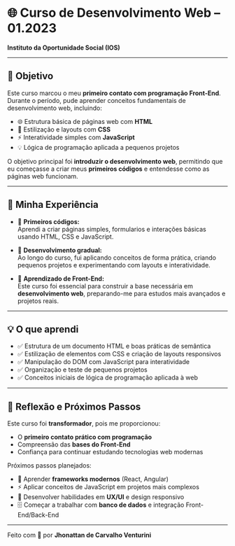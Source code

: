# 🌐 Curso de Desenvolvimento Web – 01.2023  
**Instituto da Oportunidade Social (IOS)**  

---

## 🎯 Objetivo  

Este curso marcou o meu **primeiro contato com programação Front-End**. Durante o período, pude aprender conceitos fundamentais de desenvolvimento web, incluindo:  

- 🌐 Estrutura básica de páginas web com **HTML**  
- 🎨 Estilização e layouts com **CSS**  
- ⚡ Interatividade simples com **JavaScript**  
- 💡 Lógica de programação aplicada a pequenos projetos  

O objetivo principal foi **introduzir o desenvolvimento web**, permitindo que eu começasse a criar meus **primeiros códigos** e entendesse como as páginas web funcionam.  

---

## 🧠 Minha Experiência  

- 📘 **Primeiros códigos:**  
  Aprendi a criar páginas simples, formularios e interações básicas usando HTML, CSS e JavaScript.  

- 🚀 **Desenvolvimento gradual:**  
  Ao longo do curso, fui aplicando conceitos de forma prática, criando pequenos projetos e experimentando com layouts e interatividade.  

- 🎯 **Aprendizado de Front-End:**  
  Este curso foi essencial para construir a base necessária em **desenvolvimento web**, preparando-me para estudos mais avançados e projetos reais.  

---

## 💡 O que aprendi  

- ✅ Estrutura de um documento HTML e boas práticas de semântica  
- ✅ Estilização de elementos com CSS e criação de layouts responsivos  
- ✅ Manipulação do DOM com JavaScript para interatividade  
- ✅ Organização e teste de pequenos projetos  
- ✅ Conceitos iniciais de lógica de programação aplicada à web  

---

## 🔮 Reflexão e Próximos Passos  

Este curso foi **transformador**, pois me proporcionou:  

- O **primeiro contato prático com programação**  
- Compreensão das **bases do Front-End**  
- Confiança para continuar estudando tecnologias web modernas  

Próximos passos planejados:  

- 📱 Aprender **frameworks modernos** (React, Angular)  
- ⚡ Aplicar conceitos de JavaScript em projetos mais complexos  
- 🎨 Desenvolver habilidades em **UX/UI** e design responsivo  
- 🗄️ Começar a trabalhar com **banco de dados** e integração Front-End/Back-End  

---

Feito com 💙 por **Jhonattan de Carvalho Venturini**  
